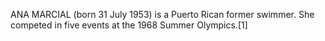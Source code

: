 ANA MARCIAL (born 31 July 1953) is a Puerto Rican former swimmer. She competed in five events at the 1968 Summer Olympics.[1]
